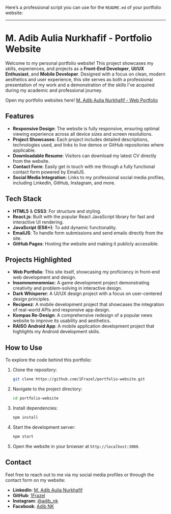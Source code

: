 Here’s a professional script you can use for the `README.md` of your portfolio website:

---

# M. Adib Aulia Nurkhafif - Portfolio Website

Welcome to my personal portfolio website! This project showcases my skills, experiences, and projects as a **Front-End Developer**, **UI/UX Enthusiast**, and **Mobile Developer**. Designed with a focus on clean, modern aesthetics and user experience, this site serves as both a professional presentation of my work and a demonstration of the skills I’ve acquired during my academic and professional journey.

Open my portfolio websites here!
[M. Adib Aulia Nurkhafif - Web Portfolio](https://1frazel.github.io/HCI-Final-Project-Adib)

## Features

- **Responsive Design**: The website is fully responsive, ensuring optimal viewing experience across all device sizes and screen resolutions.
- **Project Showcases**: Each project includes detailed descriptions, technologies used, and links to live demos or GitHub repositories where applicable.
- **Downloadable Resume**: Visitors can download my latest CV directly from the website.
- **Contact Form**: Easily get in touch with me through a fully functional contact form powered by EmailJS.
- **Social Media Integration**: Links to my professional social media profiles, including LinkedIn, GitHub, Instagram, and more.

## Tech Stack

- **HTML5** & **CSS3**: For structure and styling.
- **React.js**: Built with the popular React JavaScript library for fast and interactive UI rendering.
- **JavaScript (ES6+)**: To add dynamic functionality.
- **EmailJS**: To handle form submissions and send emails directly from the site.
- **GitHub Pages**: Hosting the website and making it publicly accessible.

## Projects Highlighted

- **Web Portfolio**: This site itself, showcasing my proficiency in front-end web development and design.
- **Insomnomnomniac**: A game development project demonstrating creativity and problem-solving in interactive design.
- **Dark Whisperer**: A UI/UX design project with a focus on user-centered design principles.
- **Recipeez**: A mobile development project that showcases the integration of real-world APIs and responsive app design.
- **Kompas Re-Design**: A comprehensive redesign of a popular news website to improve its usability and aesthetics.
- **RAISO Android App**: A mobile application development project that highlights my Android development skills.

## How to Use

To explore the code behind this portfolio:

1. Clone the repository:
   ```bash
   git clone https://github.com/1Frazel/portfolio-website.git
   ```

2. Navigate to the project directory:
   ```bash
   cd portfolio-website
   ```

3. Install dependencies:
   ```bash
   npm install
   ```

4. Start the development server:
   ```bash
   npm start
   ```

5. Open the website in your browser at `http://localhost:3000`.

## Contact

Feel free to reach out to me via my social media profiles or through the contact form on my website:

- **LinkedIn**: [M. Adib Aulia Nurkhafif](https://www.linkedin.com/in/m-adib-aulia-nurkhafif)
- **GitHub**: [1Frazel](https://github.com/1Frazel)
- **Instagram**: [@adib_nk](https://instagram.com/adib_nk?igshid=MmIzYWVlNDQ5Yg==)
- **Facebook**: [Adib NK](https://www.facebook.com/AdibNK11/)

